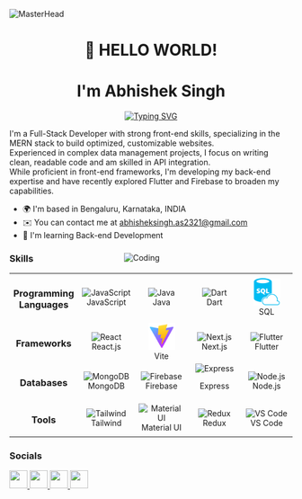 ![MasterHead](https://miro.medium.com/max/1136/0*sDuDpo2NIBrYYVJl)
<h1 align="center">
    👋 HELLO WORLD!  
</h1>
<h1 align="center"> 
    I'm Abhishek Singh 
</h1>


<div align="center">
  <a href="https://git.io/typing-svg">
    <img src="https://readme-typing-svg.herokuapp.com?font=Fira+Code&size=32&pause=1000&center=true&vCenter=true&width=435&lines=Full+Stack+Developer;Mern+Stack+Developer;React+Developer;JavaScript+Developer;Flutter+Developer" alt="Typing SVG" />
  </a>
</div>

I'm a Full-Stack Developer with strong front-end skills, specializing in the MERN stack to build optimized, customizable websites. <br/>
Experienced in complex data management projects, I focus on writing clean, readable code and am skilled in API integration.  <br/> 
While proficient in front-end frameworks, I'm developing my back-end expertise and have recently explored Flutter and Firebase to broaden my capabilities.

* 🌍  I'm based in Bengaluru, Karnataka, INDIA
* ✉️  You can contact me at [abhisheksingh.as2321@gmail.com](mailto:abhisheksingh.as2321@gmail.com)
* 🧠  I'm learning Back-end Development 

<div>
  <img align="right" alt="Coding" width="300" src="https://cdn.dribbble.com/users/1162077/screenshots/3848914/programmer.gif">

  ### Skills
  <table>
    <tr>
      <td align="center" width="100">
        <h3>Programming Languages</h3>
      </td>
      <td align="center" width="100">
        <img src="https://raw.githubusercontent.com/danielcranney/readme-generator/main/public/icons/skills/javascript-colored.svg" width="48" height="48" alt="JavaScript"/>
        <br>JavaScript
      </td>
      <td align="center" width="100">
        <img src="https://raw.githubusercontent.com/danielcranney/readme-generator/main/public/icons/skills/java-colored.svg" width="48" height="48" alt="Java"/>
        <br>Java
      </td>
      <td align="center" width="100">
        <img src="https://raw.githubusercontent.com/danielcranney/readme-generator/main/public/icons/skills/dart-colored.svg" width="48" height="48" alt="Dart"/>
        <br>Dart
      </td>
      <td align="center" width="100">
        <img src="https://raw.githubusercontent.com/as-abhishek-21/as-abhishek-21/main/sql.svg" width="48" height="48" alt="Dart"/>
        <br>SQL
      </td>
    </tr>
    <tr>
      <td align="center" width="100">
        <h3>Frameworks</h3>
      </td>
      <td align="center" width="100">
        <img src="https://raw.githubusercontent.com/danielcranney/readme-generator/main/public/icons/skills/react-colored.svg" width="48" height="48" alt="React"/>
        <br>React.js
      </td>
        <td align="center" width="100">
            <img src="https://raw.githubusercontent.com/as-abhishek-21/as-abhishek-21/487c71a09efe2deb3ff2052b99dc185dfc5cbd1f/vite.svg" width="48" height="48" alt="Vite"/>
            <br>Vite
          </td>
      <td align="center" width="100">
        <img src="https://raw.githubusercontent.com/danielcranney/readme-generator/main/public/icons/skills/nextjs-colored.svg" width="48" height="48" alt="Next.js"/>
        <br>Next.js
      </td>
      <td align="center" width="100">
        <img src="https://raw.githubusercontent.com/danielcranney/readme-generator/main/public/icons/skills/flutter-colored.svg" width="48" height="48" alt="Flutter"/>
        <br>Flutter
      </td>
    </tr>
    <tr>
      <td align="center" width="100">
        <h3>Databases</h3>
      </td>
      <td align="center" width="100">
        <img src="https://raw.githubusercontent.com/danielcranney/readme-generator/main/public/icons/skills/mongodb-colored.svg" width="48" height="48" alt="MongoDB"/>
        <br>MongoDB
      </td>
      <td align="center" width="100">
        <img src="https://raw.githubusercontent.com/danielcranney/readme-generator/main/public/icons/skills/firebase-colored.svg" width="48" height="48" alt="Firebase"/>
        <br>Firebase
      </td>
      <td align="center" width="100">
        <img src="https://raw.githubusercontent.com/danielcranney/readme-generator/main/public/icons/skills/express-colored.svg" width="48" height="48" alt="Express"/>
        <p>Express</p>
      </td>
      <td align="center" width="100">
        <img src="https://raw.githubusercontent.com/danielcranney/readme-generator/main/public/icons/skills/nodejs-colored.svg" width="48" height="48" alt="Node.js"/>
        <br>Node.js
      </td>
    </tr>
    <tr>
      <td align="center" width="100">
        <h3>Tools</h3>
      </td>
      <td align="center" width="100">
        <img src="https://raw.githubusercontent.com/danielcranney/readme-generator/main/public/icons/skills/tailwindcss-colored.svg" width="48" height="48" alt="Tailwind"/>
        <br>Tailwind
      </td>
      <td align="center" width="100">
        <img src="https://raw.githubusercontent.com/danielcranney/readme-generator/main/public/icons/skills/materialui-colored.svg" width="48" height="48" alt="Material UI"/>
        <br>Material UI
      </td>
      <td align="center" width="100">
        <img src="https://raw.githubusercontent.com/danielcranney/readme-generator/main/public/icons/skills/redux-colored.svg" width="48" height="48" alt="Redux"/>
        <br>Redux
      </td>
        <td align="center" width="100">
            <img src="https://code.visualstudio.com/assets/images/code-stable.png" width="48" height="48" alt="VS Code"/>
            <br>VS Code
        </td>
    </tr>
  </table>
</div>




### Socials
<p align="left">
  <a href="https://github.com/as-abhishek-21" target="_blank" rel="noreferrer">
    <img src="https://raw.githubusercontent.com/danielcranney/readme-generator/main/public/icons/socials/github.svg" width="32" height="32" />
  </a> 
  <a href="https://www.hackerrank.com/profile/abhisheksingh_a7" target="_blank" rel="noreferrer">
    <img src="https://upload.wikimedia.org/wikipedia/commons/4/40/HackerRank_Icon-1000px.png" width="32" height="32" />
  </a> 
  <a href="https://www.linkedin.com/in/abhishek-singh-87544b276/" target="_blank" rel="noreferrer">
    <img src="https://raw.githubusercontent.com/danielcranney/readme-generator/main/public/icons/socials/linkedin.svg" width="32" height="32" />
  </a> 
  <a href="https://leetcode.com/user4502Pk/" target="_blank" rel="noreferrer">
    <img src="https://upload.wikimedia.org/wikipedia/commons/1/19/LeetCode_logo_black.png" width="32" height="32" />
  </a>
</p>
